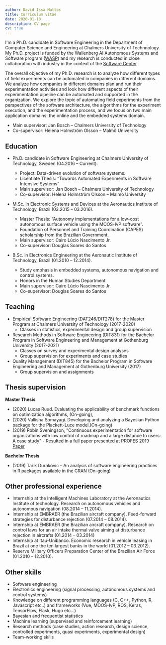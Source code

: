 ```yaml
---
author: David Issa Mattos
title: Curriculum vitae
date: 2020-01-10
description: CV page
cv: true
---
```


I'm a Ph.D. candidate in Software Engineering in the Department of Computer Science and Engineering at Chalmers University of Technnology. My Ph.D. project is funded by the Wallenberg AI Autonomous Systems and Software program ([WASP](https://wasp-sweden.org/)) and my research is conducted in close collaboration with industry in the context of the [Software Center](https://www.software-center.se/).

The overall objective of my Ph.D. research is to analyze how different types of field experiments can be automated in companies in different domains. We analyze how companies in different domains plan and run their experimentation activities and look how different aspects of their experimentation pipeline can be automated and supported in the organization. We explore the topic of automating field experiments from the perspectives of the software architecture, the algorithms for the experiment execution, and the experimentation process, and we focus on two main application domains: the online and the embedded systems domain.

* Main supervisor: Jan Bosch – Chalmers University of Technology
* Co-supervisor: Helena Holmström Olsson – Malmö University

## Education

* Ph.D. candidate in Software Engineering at Chalmers University of Technology, Sweden (04.2016 – Current). 
  * Project: Data-driven evolution of software systems.
  * Licentiate Thesis: “Towards Automated Experiments in Software Intensive Systems”
  *  Main supervisor: Jan Bosch – Chalmers University of Technology
  * Co-supervisor: Helena Holmström Olsson – Malmö University

* M.Sc. in Electronic Systems and Devices at the Aeronautics Institute of Technology, Brazil (03.2015 – 03.2016).
  * Master Thesis: “Autonomy implementations for a low-cost autonomous surface vehicle using the MOOS-IvP software”.
  * Foundation of Personnel and Training Coordination (CAPES) scholarship from the Brazilian Government.
  * Main supervisor: Cairo Lúcio Nascimento Jr. 
  * Co-supervisor: Douglas Soares do Santos

* B.Sc. in Electronics Engineering at the Aeronautic Institute of Technology, Brazil (01.2010 – 12.2014). 
  * Study emphasis in embedded systems, autonomous navigation and control systems. 
  * Honors in the Human Studies Department
  * Main supervisor: Cairo Lúcio Nascimento Jr. 
  * Co-supervisor: Douglas Soares do Santos

## Teaching

* Empirical Software Engineering (DAT246/DIT278) for the Master Program at Chalmers University of Technology (2017-2020)
  * Classes in statistics, experimental design and group supervision
* Research Methods in Software Engineering (DIT831) for the Bachelor Program in Software Engineering and Management at Gothenburg University (2017-2021)
  * Classes on survey and experimental design analyses
  * Group supervision for experiments and case studies
* Quality Management (DIT845) for the Bachelor Program in Software Engineering and Management at Gothenburg University (2017)
  * Group supervision and assignments

## Thesis supervision

**Master Thesis**

* (2020) Lucas Ruud. Evaluating the applicability of benchmark functions on optimization algorithms, (On-going), 
* (2020) Vallisha Somayagi. Developing and analyzing a Bayesian Python package for the Plackett-Luce model.(On-going)
* (2019) Robin Sveningson, "Continuous experimentation for software organizations with low control of roadmap and a large distance to users: A case study" - Resulted in a full paper presented at PROFES 2019 [Paper](https://link.springer.com/chapter/10.1007/978-3-030-35333-9_37)

**Bachelor Thesis**

* (2019) Tarik Durakovic – An analysis of software engineering practices in R packages available in the CRAN (On-going)

## Other professional experience
* Internship at the Intelligent Machines Laboratory at the Aeronautics Institute of technology. Research on autonomous vehicles and autonomous navigation (08.2014 – 11.2014). 
* Internship at EMBRAER (the Brazilian aircraft company). Feed-forward strategies for disturbance rejection (07.2014 – 08.2014).
* Internship at EMBRAER (the Brazilian aircraft company). Research on control laws for an air intake thermal valve aiming at disturbance rejection in aircrafts (01.2014 – 03.2014)
* Internship at Itaú-Unibanco. Economic research in vehicle leasing in Brazil at one the ten largest banks in the world (01.2012 – 03.2012).
* Reserve Military Officers Preparation Center of the Brazilian Air Force (01.2010 – 12.2010).

## Other skills

* Software engineering
* Electronics engineering (signal processing, autonomous systems and control systems)
* Knowledge on different programming languages (C, C++, Python, R, Javascript etc..) and frameworks (Vue, MOOS-IvP, ROS, Keras, TensorFlow, Flask, Hugo etc…)
* Bayesian and frequentist statistics
* Machine learning (supervised and reinforcement learning)
* Research methods (case studies, action research, design science, controlled experiments, quasi experiments, experimental design)
* Team-working skills